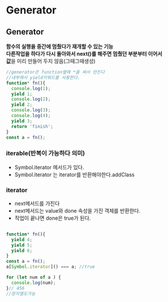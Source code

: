 # Generator

## Generator

**함수의 실행을 중간에 멈췄다가 재개할 수 있는 기능  
다른작업을 하다가 다시 돌아와서 next\(\)를 해주면 멈췄던 부분부터 이어서   
값**을 미리 만들어 두지 않음\(그때그때생성\)

```javascript
//generator은 function옆에 *을 써서 만든다
//내부에서 yield키워드를 사용한다.
function* fn(){
  console.log(1);
  yield 1;
  console.log(2);
  yield 2;
  console.log(3);
  console.log(4);
  yield 3;
  return 'finish';
}
const a = fn();
```



### iterable\(반복이 가능하다 의미\)

* Symbol.iterator 메서드가 있다.
* Symbol.iterator 는 iterator를 반환해야한다.addClass

### iterator

* next메서드를 가진다
* next메서드는 value와 done 속성을 가진 객체를 반환한다.
* 작업이 끝나면 done은 true가 된다.



```javascript

function* fn(){
  yield 4;
  yield 5;
  yield 6;
}
const a = fn();
a[Symbol.iterator]() === a; //true

for (let num of a ) {
  console.log(num);
}// 456
//문자열도가능
```

